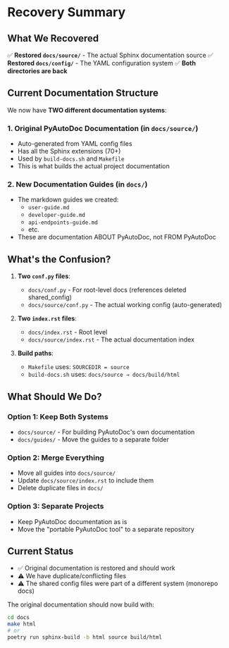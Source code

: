 # Recovery Summary

## What We Recovered

✅ **Restored `docs/source/`** - The actual Sphinx documentation source
✅ **Restored `docs/config/`** - The YAML configuration system
✅ **Both directories are back**

## Current Documentation Structure

We now have **TWO different documentation systems**:

### 1. Original PyAutoDoc Documentation (in `docs/source/`)
- Auto-generated from YAML config files
- Has all the Sphinx extensions (70+)
- Used by `build-docs.sh` and `Makefile`
- This is what builds the actual project documentation

### 2. New Documentation Guides (in `docs/`)
- The markdown guides we created:
  - `user-guide.md`
  - `developer-guide.md`
  - `api-endpoints-guide.md`
  - etc.
- These are documentation ABOUT PyAutoDoc, not FROM PyAutoDoc

## What's the Confusion?

1. **Two `conf.py` files**:
   - `docs/conf.py` - For root-level docs (references deleted shared_config)
   - `docs/source/conf.py` - The actual working config (auto-generated)

2. **Two `index.rst` files**:
   - `docs/index.rst` - Root level
   - `docs/source/index.rst` - The actual documentation index

3. **Build paths**:
   - `Makefile` uses: `SOURCEDIR = source`
   - `build-docs.sh` uses: `docs/source → docs/build/html`

## What Should We Do?

### Option 1: Keep Both Systems
- `docs/source/` - For building PyAutoDoc's own documentation
- `docs/guides/` - Move the guides to a separate folder

### Option 2: Merge Everything
- Move all guides into `docs/source/`
- Update `docs/source/index.rst` to include them
- Delete duplicate files in `docs/`

### Option 3: Separate Projects
- Keep PyAutoDoc documentation as is
- Move the "portable PyAutoDoc tool" to a separate repository

## Current Status

- ✅ Original documentation is restored and should work
- ⚠️ We have duplicate/conflicting files
- ⚠️ The shared config files were part of a different system (monorepo docs)

The original documentation should now build with:
```bash
cd docs
make html
# or
poetry run sphinx-build -b html source build/html
```